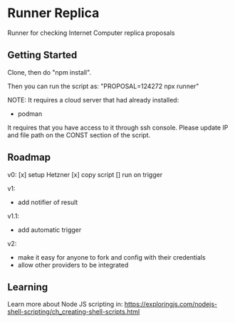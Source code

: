 # Runner Replica

Runner for checking Internet Computer replica proposals

## Getting Started

Clone, then do "npm install".

Then you can run the script as:
"PROPOSAL=124272 npx runner"

NOTE:
It requires a cloud server that had already installed:
- podman

It requires that you have access to it through ssh console.
Please update IP and file path on the CONST section of the script.

## Roadmap

v0:
[x] setup Hetzner
[x] copy script
[] run on trigger

v1:

- add notifier of result

v1.1:

- add automatic trigger

v2:

- make it easy for anyone to fork and config with their credentials
- allow other providers to be integrated

## Learning

Learn more about Node JS scripting in:
https://exploringjs.com/nodejs-shell-scripting/ch_creating-shell-scripts.html
